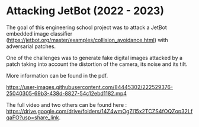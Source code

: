 # Attacking JetBot (2022 - 2023)

The goal of this engineering school project was to attack a JetBot embedded image classifier (https://jetbot.org/master/examples/collision_avoidance.html) with adversarial patches.

One of the challenges was to generate fake digital images attacked by a patch taking into account the distortion of the camera, its noise and its tilt.

More information can be found in the pdf.

https://user-images.githubusercontent.com/84445302/222529376-25040305-69b3-438d-8827-54c12ebd1182.mp4

The full video and two others can be found here : https://drive.google.com/drive/folders/14Z4wmOgZl15x2TCZS4fOQZop32LfqaFO?usp=share_link.

